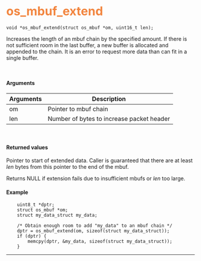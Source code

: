 ## <font color="#F2853F" style="font-size:24pt"> os_mbuf_extend</font>

```no-highlight
void *os_mbuf_extend(struct os_mbuf *om, uint16_t len);
```

Increases the length of an mbuf chain by the specified amount.  If there is not sufficient room in the last buffer, a new buffer is allocated and appended to the chain.  It is an error to request more data than can fit in a single buffer.

<br>

#### Arguments

| Arguments | Description |
|-----------|-------------|
| om | Pointer to mbuf chain |
| len | Number of bytes to increase packet header |

<br>

#### Returned values

Pointer to start of extended data. Caller is guaranteed that there are at least *len* bytes from this pointer to the end of the mbuf.

Returns NULL if extension fails due to insufficient mbufs or *len* too large.
<br>



#### Example

```no-highlight
    uint8_t *dptr;
	struct os_mbuf *om;
    struct my_data_struct my_data;	
	
    /* Obtain enough room to add "my_data" to an mbuf chain */
    dptr = os_mbuf_extend(om, sizeof(struct my_data_struct));
    if (dptr) {
        memcpy(dptr, &my_data, sizeof(struct my_data_struct));
    }
```

---------------------
